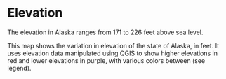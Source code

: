 # Elevation

The elevation in Alaska ranges from 171 to 226 feet above sea level.

This map shows the variation in elevation of the state of Alaska, in feet. It uses elevation data manipulated using QGIS to show higher elevations in red and lower elevations in purple, with various colors between (see legend).
